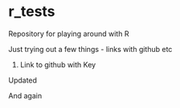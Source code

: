 # r_tests
Repository for playing around with R

Just trying out a few things - links with github etc


1. Link to github with Key

Updated

And again